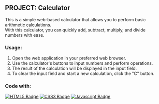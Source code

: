 ## PROJECT: Calculator
This is a simple web-based calculator that allows you to perform basic arithmetic calculations. <br>
With this calculator, you can quickly add, subtract, multiply, and divide numbers with ease.
### Usage:
<ol>
<li>Open the web application in your preferred web browser.
<li>Use the calculator's buttons to input numbers and perform operations.
<li>The result of the calculation will be displayed in the input field.
<li>To clear the input field and start a new calculation, click the "C" button.
</ol>
  
### Code with:
[![HTML5 Badge](https://img.shields.io/badge/HTML5-E34F26?style=for-the-badge&logo=html5&logoColor=white)](#)
[![CSS3 Badge](https://img.shields.io/badge/CSS3-1572B6?style=for-the-badge&logo=css3&logoColor=white)](#)
[![Javascript Badge](https://img.shields.io/badge/JavaScript-323330?style=for-the-badge&logo=javascript&logoColor=F7DF1E)](#)
<!-- Step by step!
[![React Badge](https://img.shields.io/badge/-React-61DBFB?style=for-the-badge&labelColor=black&logo=react&logoColor=61DBFB)](#)
[![Next.js Badge](https://img.shields.io/badge/next.js-000000?style=for-the-badge&logo=nextdotjs&logoColor=white)](#)
[![Redux Badge](https://img.shields.io/badge/Redux-593D88?style=for-the-badge&logo=redux&logoColor=white)](#) 
[![SASS Badge](https://img.shields.io/badge/Sass-CC6699?style=for-the-badge&logo=sass&logoColor=white)](#)
[![Bootstrap Badge](https://img.shields.io/badge/Bootstrap-563D7C?style=for-the-badge&logo=bootstrap&logoColor=white)](#)
[![Git Badge](https://img.shields.io/badge/Git-F05032?style=for-the-badge&logo=git&logoColor=white)](#)
[![Nodejs Badge](https://img.shields.io/badge/-Nodejs-3C873A?style=for-the-badge&labelColor=black&logo=node.js&logoColor=3C873A)](#)
[![Express.js Badge](https://img.shields.io/badge/Express.js-000000?style=for-the-badge&logo=express&logoColor=white)](#)
[![MongoDB Badge](https://img.shields.io/badge/MongoDB-4EA94B?style=for-the-badge&logo=mongodb&logoColor=white)](#)
